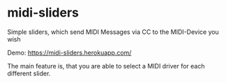 # midi-sliders
Simple sliders, which send MIDI Messages via CC to the MIDI-Device you wish

Demo: https://midi-sliders.herokuapp.com/

The main feature is, that you are able to select a MIDI driver for each different slider.
